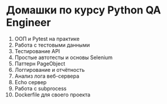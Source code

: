 # Домашки по курсу Python QA Engineer

1. ООП и Pytest на практике
2. Работа с тестовыми данными
3. Тестирование API
4. Простые автотесты и основы Selenium
5. Паттерн PageObject
6. Логгирование и отчётность
7. Анализ лога веб-сервера
8. Echo сервер
9. Работа с subprocess
10. Dockerfile для своего проекта

